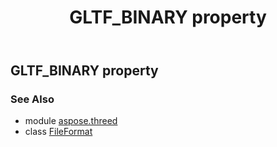 ﻿---
title: GLTF_BINARY property
second_title: Aspose.3D for Python via .NET API References
description: 
type: docs
weight: 310
url: /python-net/aspose.threed/fileformat/gltf_binary/
is_root: false
---

## GLTF_BINARY property


### See Also
* module [aspose.threed](../../)
* class [FileFormat](/3d/python-net/aspose.threed/fileformat)
